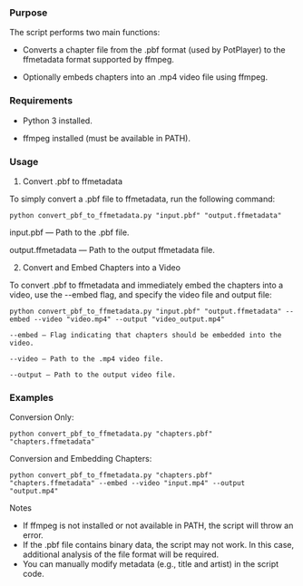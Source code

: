 ### Purpose

The script performs two main functions:

- Converts a chapter file from the .pbf format (used by PotPlayer) to the ffmetadata format supported by ffmpeg.

- Optionally embeds chapters into an .mp4 video file using ffmpeg.

### Requirements

- Python 3 installed.

- ffmpeg installed (must be available in PATH).

### Usage

1. Convert .pbf to ffmetadata

To simply convert a .pbf file to ffmetadata, run the following command:

`python convert_pbf_to_ffmetadata.py "input.pbf" "output.ffmetadata"`

input.pbf — Path to the .pbf file.

output.ffmetadata — Path to the output ffmetadata file.

2. Convert and Embed Chapters into a Video

To convert .pbf to ffmetadata and immediately embed the chapters into a video, use the --embed flag, and specify the video file and output file:

`python convert_pbf_to_ffmetadata.py "input.pbf" "output.ffmetadata" --embed --video "video.mp4" --output "video_output.mp4"`

    --embed — Flag indicating that chapters should be embedded into the video.
    
    --video — Path to the .mp4 video file.
    
    --output — Path to the output video file.

### Examples

Conversion Only:

`python convert_pbf_to_ffmetadata.py "chapters.pbf" "chapters.ffmetadata"`

Conversion and Embedding Chapters:

`python convert_pbf_to_ffmetadata.py "chapters.pbf" "chapters.ffmetadata" --embed --video "input.mp4" --output "output.mp4"`

Notes

- If ffmpeg is not installed or not available in PATH, the script will throw an error.
- If the .pbf file contains binary data, the script may not work. In this case, additional analysis of the file format will be required.
- You can manually modify metadata (e.g., title and artist) in the script code.
